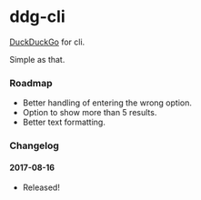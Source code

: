 # ddg-cli

[DuckDuckGo](https://ddg.gg) for cli.

Simple as that.

### Roadmap

* Better handling of entering the wrong option.
* Option to show more than 5 results.
* Better text formatting.

### Changelog

#### 2017-08-16
* Released!
